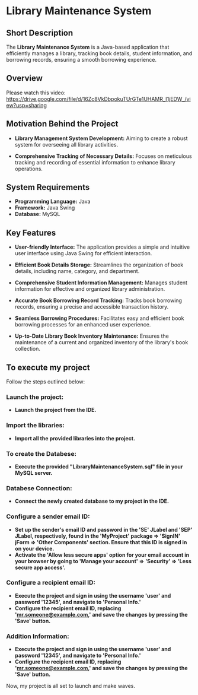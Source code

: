 # Library Maintenance System

## Short Description
The **Library Maintenance System** is a Java-based application that efficiently manages a library, tracking book details, student information, and borrowing records, ensuring a smooth borrowing experience.

## Overview
Please watch this video: https://drive.google.com/file/d/16Zc8VkDbpokuTUrGTe1UHAMR_I1jEDW_/view?usp=sharing 

## Motivation Behind the Project

- **Library Management System Development:** Aiming to create a robust system for overseeing all library activities.

- **Comprehensive Tracking of Necessary Details:** Focuses on meticulous tracking and recording of essential information to enhance library operations.

## System Requirements

- **Programming Language:** Java
- **Framework:** Java Swing
- **Database:** MySQL

## Key Features

- **User-friendly Interface:** The application provides a simple and intuitive user interface using Java Swing for efficient interaction.

- **Efficient Book Details Storage:** Streamlines the organization of book details, including name, category, and department.

- **Comprehensive Student Information Management:** Manages student information for effective and organized library administration.

- **Accurate Book Borrowing Record Tracking:** Tracks book borrowing records, ensuring a precise and accessible transaction history.

- **Seamless Borrowing Procedures:** Facilitates easy and efficient book borrowing processes for an enhanced user experience.

- **Up-to-Date Library Book Inventory Maintenance:** Ensures the maintenance of a current and organized inventory of the library's book collection.

## To execute my project
Follow the steps outlined below:

### Launch the project:
- **Launch the project from the IDE.**

### Import the libraries:
- **Import all the provided libraries into the project.**

### To create the Databese:
- **Execute the provided "LibraryMaintenanceSystem.sql" file in your MySQL server.**

### Databese Connection:
- **Connect the newly created database to my project in the IDE.**

### Configure a sender email ID:
- **Set up the sender's email ID and password in the 'SE' JLabel and 'SEP' JLabel, respectively, found in the 'MyProject' package => 'SignIN' jForm => 'Other Components' section. Ensure that this ID is signed in on your device.**
- **Activate the 'Allow less secure apps' option for your email account in your browser by going to 'Manage your account' => 'Security' => 'Less secure app access'.**

### Configure a recipient email ID:
- **Execute the project and sign in using the username 'user' and password '12345', and navigate to 'Personal Info.'**
- **Configure the recipient email ID, replacing 'mr.someone@example.com,' and save the changes by pressing the 'Save' button.**

### Addition Information:
- **Execute the project and sign in using the username 'user' and password '12345', and navigate to 'Personal Info.'**
- **Configure the recipient email ID, replacing 'mr.someone@example.com,' and save the changes by pressing the 'Save' button.**

Now, my project is all set to launch and make waves.

